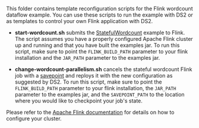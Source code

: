 This folder contains template reconfiguration scripts for the Flink wordcount dataflow example.
You can use these scripts to run the example with DS2 or as templates to control your own Flink application with DS2.

- **start-wordcount.sh** submits the [StatefulWordcount](https://github.com/strymon-system/ds2/blob/master/flink-examples/src/main/java/ch/ethz/systems/strymon/ds2/flink/wordcount/StatefulWordCount.java) example to Flink. The script assumes you have a properly configured Apache Flink cluster up and running and that you have built the examples jar.
To run this script, make sure to point the `FLINK_BUILD_PATH` parameter to your flink installation and the `JAR_PATH` parameter to the examples jar.

- **change-wordcount-parallelism.sh** cancels the stateful wordcount Flink job with a [savepoint](https://ci.apache.org/projects/flink/flink-docs-release-1.4/ops/state/savepoints.html) and reploys it with the new configuration as suggested by DS2. To run this script, make sure to point the `FLINK_BUILD_PATH` parameter to your flink installation, the `JAR_PATH` parameter to the examples jar, and the `SAVEPOINT_PATH` to the location where you would like to checkpoint your job's state.

Please refer to the [Apache Flink documentation](https://ci.apache.org/projects/flink/flink-docs-release-1.4/ops/config.html) for details on how to configure your cluster.

